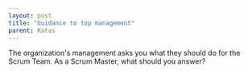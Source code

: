 ```yaml
---
layout: post
title: "Guidance to top management"
parent: Katas
---
```

The organization's management asks you what they should do for the Scrum Team. As a Scrum Master, what should you answer?
